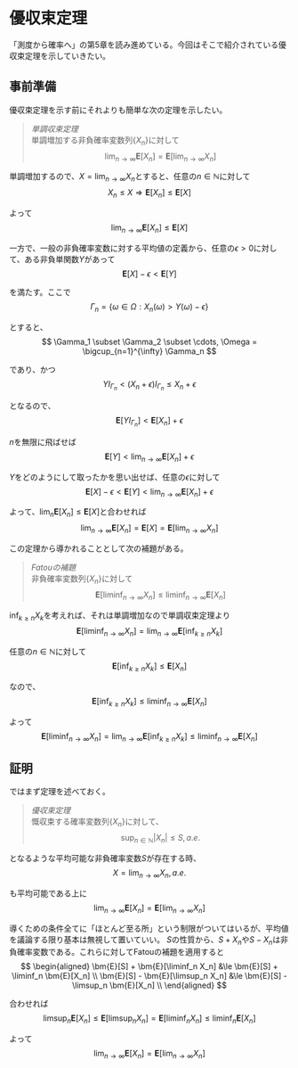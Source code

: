 # 優収束定理

「測度から確率へ」の第5章を読み進めている。今回はそこで紹介されている優収束定理を示していきたい。

## 事前準備

優収束定理を示す前にそれよりも簡単な次の定理を示したい。
> *単調収束定理*  
> 単調増加する非負確率変数列$\{X_n\}$に対して
$$
\lim_{n \rightarrow \infty} \bm{E}[X_n] = \bm{E}[\lim_{n \rightarrow \infty} X_n]
$$

単調増加するので、$X = \lim_{n \rightarrow \infty} X_n$とすると、任意の$n \in \mathbb{N}$に対して
$$
X_n \le X \Rightarrow \bm{E}[X_n] \le \bm{E}[X]
$$

よって
$$
\lim_{n \rightarrow \infty} \bm{E}[X_n] \le \bm{E}[X]
$$

一方で、一般の非負確率変数に対する平均値の定義から、任意の$\epsilon > 0$に対して、ある非負単関数$Y$があって
$$
\bm{E}[X] - \epsilon < \bm{E}[Y]
$$

を満たす。ここで
$$
\Gamma_n = \{ \omega \in \Omega : X_n(\omega) > Y(\omega) - \epsilon\}
$$

とすると、
$$
\Gamma_1 \subset \Gamma_2 \subset \cdots, \Omega = \bigcup_{n=1}^{\infty} \Gamma_n
$$

であり、かつ
$$
YI_{\Gamma_n} < (X_n + \epsilon)I_{\Gamma_n} \le X_n + \epsilon
$$

となるので、
$$
\bm{E}[YI_{\Gamma_n}] < \bm{E}[X_n] + \epsilon
$$

$n$を無限に飛ばせば
$$
\bm{E}[Y] < \lim_{n \rightarrow \infty} \bm{E}[X_n] + \epsilon
$$

$Y$をどのようにして取ったかを思い出せば、任意の$\epsilon$に対して
$$
\bm{E}[X] - \epsilon < \bm{E}[Y] < \lim_{n \rightarrow \infty} \bm{E}[X_n] + \epsilon
$$

よって、$\lim_n \bm{E}[X_n] \le \bm{E}[X]$と合わせれば
$$
\lim_{n \rightarrow \infty} \bm{E}[X_n] = \bm{E}[X] = \bm{E}[\lim_{n \rightarrow \infty} X_n]
$$


この定理から導かれることとして次の補題がある。
> *Fatouの補題*  
> 非負確率変数列$\{X_n\}$に対して
$$
\bm{E}[\liminf_{n \rightarrow \infty} X_n] \le \liminf_{n \rightarrow \infty} \bm{E}[X_n]
$$

$\inf_{k \ge n} X_k$を考えれば、それは単調増加なので単調収束定理より
$$
\bm{E}[\liminf_{n \rightarrow \infty} X_n] = \lim_{n \rightarrow \infty} \bm{E}[\inf_{k \ge n} X_k]
$$

任意の$n \in \mathbb{N}$に対して
$$
\bm{E}[\inf_{k \ge n} X_k] \le \bm{E}[X_n]
$$

なので、
$$
\bm{E}[\inf_{k \ge n} X_k] \le \liminf_{n \rightarrow \infty} \bm{E}[X_n]
$$

よって
$$
\bm{E}[\liminf_{n \rightarrow \infty} X_n] = \lim_{n \rightarrow \infty} \bm{E}[\inf_{k \ge n} X_k] \le \liminf_{n \rightarrow \infty} \bm{E}[X_n]
$$



## 証明
ではまず定理を述べておく。
> *優収束定理*  
> 慨収束する確率変数列$\{X_n\}$に対して、
$$
\sup_{n \in \mathbb{N}} |X_n| \le S, a.e.
$$

となるような平均可能な非負確率変数$S$が存在する時、
$$
X = \lim_{n \rightarrow \infty} X_n, a.e.
$$

も平均可能である上に
$$
\lim_{n \rightarrow \infty} \bm{E}[X_n] = \bm{E}[\lim_{n \rightarrow \infty} X_n]
$$

導くための条件全てに「ほとんど至る所」という制限がついてはいるが、平均値を議論する限り基本は無視して置いていい。
$S$の性質から、$S+X_n$や$S-X_n$は非負確率変数である。これらに対してFatouの補題を適用すると
$$
\begin{aligned}
\bm{E}[S] + \bm{E}[\liminf_n X_n] &\le \bm{E}[S] + \liminf_n \bm{E}[X_n] \\
\bm{E}[S] - \bm{E}[\limsup_n X_n] &\le \bm{E}[S] - \limsup_n \bm{E}[X_n] \\
\end{aligned}
$$

合わせれば
$$
\limsup_n \bm{E}[X_n] \le \bm{E}[\limsup_n X_n] = \bm{E}[\liminf_n X_n] \le \liminf_n \bm{E}[X_n]
$$

よって
$$
\lim_{n \rightarrow \infty} \bm{E}[X_n] = \bm{E}[\lim_{n \rightarrow \infty} X_n]
$$
